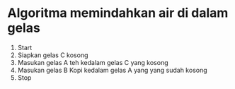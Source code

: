 # Algoritma memindahkan air di dalam gelas

1. Start 
2. Siapkan gelas C kosong
3. Masukan gelas A teh kedalam gelas C yang kosong
4. Masukan gelas B Kopi kedalam gelas A yang yang sudah kosong
5. Stop
